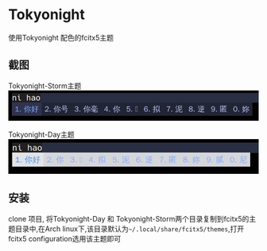 # Tokyonight
使用Tokyonight 配色的fcitx5主题

## 截图
Tokyonight-Storm主题
![Storm](./image/storm.png)

Tokyonight-Day主题
![Day](./image/day.png)

## 安装

clone 项目, 将Tokyonight-Day 和 Tokyonight-Storm两个目录复制到fcitx5的主题目录中,在Arch linux下,该目录默认为`~/.local/share/fcitx5/themes`,打开fcitx5 configuration选用该主题即可
